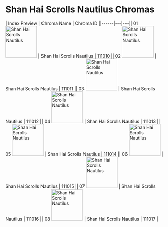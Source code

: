 # Shan Hai Scrolls Nautilus Chromas

| Index  Preview | Chroma Name | Chroma ID ||------|---|---|| 01  <img src='https://raw.communitydragon.org/latest/plugins/rcp-be-lol-game-data/global/default/v1/champion-chroma-images/111/111010.png' alt='Shan Hai Scrolls Nautilus' width='100'> | Shan Hai Scrolls Nautilus | 111010 || 02  <img src='https://raw.communitydragon.org/latest/plugins/rcp-be-lol-game-data/global/default/v1/champion-chroma-images/111/111011.png' alt='Shan Hai Scrolls Nautilus' width='100'> | Shan Hai Scrolls Nautilus | 111011 || 03  <img src='https://raw.communitydragon.org/latest/plugins/rcp-be-lol-game-data/global/default/v1/champion-chroma-images/111/111012.png' alt='Shan Hai Scrolls Nautilus' width='100'> | Shan Hai Scrolls Nautilus | 111012 || 04  <img src='https://raw.communitydragon.org/latest/plugins/rcp-be-lol-game-data/global/default/v1/champion-chroma-images/111/111013.png' alt='Shan Hai Scrolls Nautilus' width='100'> | Shan Hai Scrolls Nautilus | 111013 || 05  <img src='https://raw.communitydragon.org/latest/plugins/rcp-be-lol-game-data/global/default/v1/champion-chroma-images/111/111014.png' alt='Shan Hai Scrolls Nautilus' width='100'> | Shan Hai Scrolls Nautilus | 111014 || 06  <img src='https://raw.communitydragon.org/latest/plugins/rcp-be-lol-game-data/global/default/v1/champion-chroma-images/111/111015.png' alt='Shan Hai Scrolls Nautilus' width='100'> | Shan Hai Scrolls Nautilus | 111015 || 07  <img src='https://raw.communitydragon.org/latest/plugins/rcp-be-lol-game-data/global/default/v1/champion-chroma-images/111/111016.png' alt='Shan Hai Scrolls Nautilus' width='100'> | Shan Hai Scrolls Nautilus | 111016 || 08  <img src='https://raw.communitydragon.org/latest/plugins/rcp-be-lol-game-data/global/default/v1/champion-chroma-images/111/111017.png' alt='Shan Hai Scrolls Nautilus' width='100'> | Shan Hai Scrolls Nautilus | 111017 |